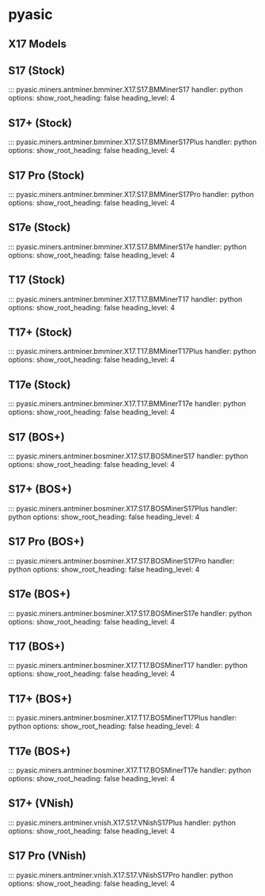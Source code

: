 # pyasic
## X17 Models

## S17 (Stock)
::: pyasic.miners.antminer.bmminer.X17.S17.BMMinerS17
    handler: python
    options:
        show_root_heading: false
        heading_level: 4

## S17+ (Stock)
::: pyasic.miners.antminer.bmminer.X17.S17.BMMinerS17Plus
    handler: python
    options:
        show_root_heading: false
        heading_level: 4

## S17 Pro (Stock)
::: pyasic.miners.antminer.bmminer.X17.S17.BMMinerS17Pro
    handler: python
    options:
        show_root_heading: false
        heading_level: 4

## S17e (Stock)
::: pyasic.miners.antminer.bmminer.X17.S17.BMMinerS17e
    handler: python
    options:
        show_root_heading: false
        heading_level: 4

## T17 (Stock)
::: pyasic.miners.antminer.bmminer.X17.T17.BMMinerT17
    handler: python
    options:
        show_root_heading: false
        heading_level: 4

## T17+ (Stock)
::: pyasic.miners.antminer.bmminer.X17.T17.BMMinerT17Plus
    handler: python
    options:
        show_root_heading: false
        heading_level: 4

## T17e (Stock)
::: pyasic.miners.antminer.bmminer.X17.T17.BMMinerT17e
    handler: python
    options:
        show_root_heading: false
        heading_level: 4

## S17 (BOS+)
::: pyasic.miners.antminer.bosminer.X17.S17.BOSMinerS17
    handler: python
    options:
        show_root_heading: false
        heading_level: 4

## S17+ (BOS+)
::: pyasic.miners.antminer.bosminer.X17.S17.BOSMinerS17Plus
    handler: python
    options:
        show_root_heading: false
        heading_level: 4

## S17 Pro (BOS+)
::: pyasic.miners.antminer.bosminer.X17.S17.BOSMinerS17Pro
    handler: python
    options:
        show_root_heading: false
        heading_level: 4

## S17e (BOS+)
::: pyasic.miners.antminer.bosminer.X17.S17.BOSMinerS17e
    handler: python
    options:
        show_root_heading: false
        heading_level: 4

## T17 (BOS+)
::: pyasic.miners.antminer.bosminer.X17.T17.BOSMinerT17
    handler: python
    options:
        show_root_heading: false
        heading_level: 4

## T17+ (BOS+)
::: pyasic.miners.antminer.bosminer.X17.T17.BOSMinerT17Plus
    handler: python
    options:
        show_root_heading: false
        heading_level: 4

## T17e (BOS+)
::: pyasic.miners.antminer.bosminer.X17.T17.BOSMinerT17e
    handler: python
    options:
        show_root_heading: false
        heading_level: 4

## S17+ (VNish)
::: pyasic.miners.antminer.vnish.X17.S17.VNishS17Plus
    handler: python
    options:
        show_root_heading: false
        heading_level: 4

## S17 Pro (VNish)
::: pyasic.miners.antminer.vnish.X17.S17.VNishS17Pro
    handler: python
    options:
        show_root_heading: false
        heading_level: 4

